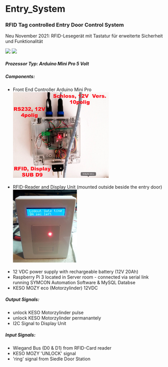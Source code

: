 # Entry_System
### RFID Tag controlled Entry Door Control System

Neu November 2021: RFID-Lesegerät mit Tastatur für erweiterte Sicherheit und Funktionalität

<img src="https://user-images.githubusercontent.com/42463588/139805497-821f0670-6d50-4a81-94b0-f01fccef9582.jpg" width="300"> <img src="https://user-images.githubusercontent.com/42463588/142990275-76a2b56b-06c9-4e1f-aacf-9f1de2daf6c3.jpg" width="380">

##### Prozessor Typ: Arduino Mini Pro 5 Volt
##### Components:
- Front End Controller Arduino Mini Pro<br><img src="/images/Screenshot 2018-11-06 08.17.54.png" width="300" height="" ><br> <br>
- RFID-Reader and Display Unit (mounted outside beside the entry door)<br><img src="/images/Screenshot 2018-11-06 09.19.30.png" width="200" height="" ><br> <br>
- 12 VDC power supply with rechargeable battery (12V 20Ah)
- Raspberry Pi 3 located in Server room - connected via serial link <br>running SYMCON Automation Software & MySQL Databse
- KESO MOZY eco (Motorzylinder) 12VDC

##### Output Signals:
- unlock KESO Motorzylinder pulse
- unlock KESO Motorzylinder permanantely
- I2C Signal to Display Unit

##### Input Signals:
- Wiegand Bus (D0 & D1) from RFID-Card reader
- KESO MOZY 'UNLOCK' signal
- 'ring' signal from Siedle Door Station
